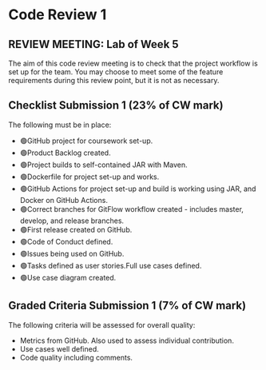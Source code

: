 # Code Review 1
## REVIEW MEETING: Lab of Week 5
The aim of this code review meeting is to check that the project workflow is set up for the team. You may choose to meet some of the feature requirements during this review point, but it is not as necessary.

## Checklist Submission 1 (23% of CW mark)
The following must be in place:

- 🟢GitHub project for coursework set-up.
- 🟢Product Backlog created.
- 🟢Project builds to self-contained JAR with Maven.
- 🟢Dockerfile for project set-up and works.
- 🟢GitHub Actions for project set-up and build is working using JAR, and Docker on GitHub Actions.
- 🟢Correct branches for GitFlow workflow created - includes master, develop, and release branches.
- 🟢First release created on GitHub.
- 🟢Code of Conduct defined.
- 🟢Issues being used on GitHub.
- 🟢Tasks defined as user stories.Full use cases defined.
- 🟢Use case diagram created.

## Graded Criteria Submission 1 (7% of CW mark)
The following criteria will be assessed for overall quality:

- Metrics from GitHub. Also used to assess individual contribution.
- Use cases well defined.
- Code quality including comments.

